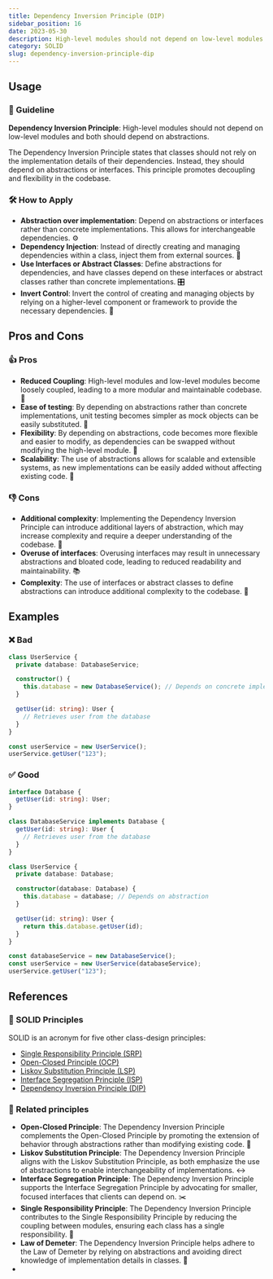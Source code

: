 ```yaml
---
title: Dependency Inversion Principle (DIP)
sidebar_position: 16
date: 2023-05-30
description: High-level modules should not depend on low-level modules and both should depend on abstractions. Abstractions should not depend upon details, but details should depend on abstractions. Classes shouldn’t have to know implementation details from their dependencies.
category: SOLID
slug: dependency-inversion-principle-dip
---
```


## Usage

### 📝 Guideline
**Dependency Inversion Principle**: High-level modules should not depend on low-level modules and both should depend on abstractions.

The Dependency Inversion Principle states that classes should not rely on the implementation details of their dependencies. Instead, they should depend on abstractions or interfaces. This principle promotes decoupling and flexibility in the codebase.

### 🛠️ How to Apply

- **Abstraction over implementation**: Depend on abstractions or interfaces rather than concrete implementations. This allows for interchangeable dependencies. ⚙️
- **Dependency Injection**: Instead of directly creating and managing dependencies within a class, inject them from external sources. 🧩
- **Use Interfaces or Abstract Classes**: Define abstractions for dependencies, and have classes depend on these interfaces or abstract classes rather than concrete implementations. 🎛️
- **Invert Control**: Invert the control of creating and managing objects by relying on a higher-level component or framework to provide the necessary dependencies. 🔄

## Pros and Cons

### 👍 Pros
- **Reduced Coupling**: High-level modules and low-level modules become loosely coupled, leading to a more modular and maintainable codebase. 🧩
- **Ease of testing**: By depending on abstractions rather than concrete implementations, unit testing becomes simpler as mock objects can be easily substituted. 🧪
- **Flexibility**: By depending on abstractions, code becomes more flexible and easier to modify, as dependencies can be swapped without modifying the high-level module. 🔄
- **Scalability**: The use of abstractions allows for scalable and extensible systems, as new implementations can be easily added without affecting existing code. 🚀

### 👎 Cons
- **Additional complexity**: Implementing the Dependency Inversion Principle can introduce additional layers of abstraction, which may increase complexity and require a deeper understanding of the codebase. 🤔
- **Overuse of interfaces**: Overusing interfaces may result in unnecessary abstractions and bloated code, leading to reduced readability and maintainability. 📚
- **Complexity**: The use of interfaces or abstract classes to define abstractions can introduce additional complexity to the codebase. 🤯

## Examples

### ❌ Bad

```typescript
class UserService {
  private database: DatabaseService;

  constructor() {
    this.database = new DatabaseService(); // Depends on concrete implementation
  }

  getUser(id: string): User {
    // Retrieves user from the database
  }
}

const userService = new UserService();
userService.getUser("123");
```

### ✅ Good

```typescript
interface Database {
  getUser(id: string): User;
}

class DatabaseService implements Database {
  getUser(id: string): User {
    // Retrieves user from the database
  }
}

class UserService {
  private database: Database;

  constructor(database: Database) {
    this.database = database; // Depends on abstraction
  }

  getUser(id: string): User {
    return this.database.getUser(id);
  }
}

const databaseService = new DatabaseService();
const userService = new UserService(databaseService);
userService.getUser("123");
```

## References

### 🧱 SOLID Principles

SOLID is an acronym for five other class-design principles:

- [Single Responsibility Principle (SRP)](single-responsibility-principle-srp)
- [Open-Closed Principle (OCP)](open-closed-principle-ocp)
- [Liskov Substitution Principle (LSP)](liskov-substitution-principle-lsp)
- [Interface Segregation Principle (ISP)](interface-segregation-principle-isp)
- [Dependency Inversion Principle (DIP)](dependency-inversion-principle-dip)

### 🔀 Related principles

- **Open-Closed Principle**: The Dependency Inversion Principle complements the Open-Closed Principle by promoting the extension of behavior through abstractions rather than modifying existing code. 🚪
- **Liskov Substitution Principle**: The Dependency Inversion Principle aligns with the Liskov Substitution Principle, as both emphasize the use of abstractions to enable interchangeability of implementations. ↔️
- **Interface Segregation Principle**: The Dependency Inversion Principle supports the Interface Segregation Principle by advocating for smaller, focused interfaces that clients can depend on. ✂️
- **Single Responsibility Principle**: The Dependency Inversion Principle contributes to the Single Responsibility Principle by reducing the coupling between modules, ensuring each class has a single responsibility. 🎯
- **Law of Demeter**: The Dependency Inversion Principle helps adhere to the Law of Demeter by relying on abstractions and avoiding direct knowledge of implementation details in classes. 📏
- 